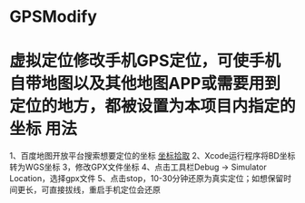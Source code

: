 # GPSModify
虚拟定位修改手机GPS定位，可使手机自带地图以及其他地图APP或需要用到定位的地方，都被设置为本项目内指定的坐标
用法
=======================
1、百度地图开放平台搜索想要定位的坐标 [坐标拾取](http://api.map.baidu.com/lbsapi/getpoint/index.html)
2、Xcode运行程序将BD坐标转为WGS坐标
3，修改GPX文件坐标
4、点击工具栏Debug -> Simulator Location，选择gpx文件
5、点击stop，10-30分钟还原为真实定位；如想保留时间更长，可直接拔线，重启手机定位会还原
